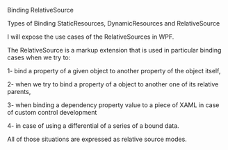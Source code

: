 Binding RelativeSource 

Types of Binding
StaticResources, DynamicResources and RelativeSource 

I will expose the use cases of the RelativeSources in WPF. 

The RelativeSource is a markup extension that is used in particular binding cases when we try to:

1- bind a property of a given object to another property of the object itself, 

2- when we try to bind a property of a object to another one of its relative parents, 

3- when binding a dependency property value to a piece of XAML in case of custom control development 

4- in case of using a differential of a series of a bound data. 

All of those situations are expressed as relative source modes.